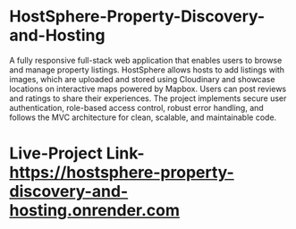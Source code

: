 # HostSphere-Property-Discovery-and-Hosting
A fully responsive full-stack web application that enables users to browse and manage property listings. HostSphere allows hosts to add listings with images, which are uploaded and stored using Cloudinary and showcase locations on interactive maps powered by Mapbox. Users can post reviews and ratings to share their experiences. The project implements secure user authentication, role-based access control, robust error handling, and follows the MVC architecture for clean, scalable, and maintainable code.

# Live-Project Link- https://hostsphere-property-discovery-and-hosting.onrender.com
